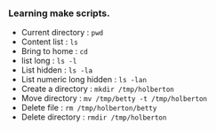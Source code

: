 ### Learning make scripts.
- Current directory : `pwd`
- Content list : `ls`
- Bring to home : `cd`
- list long : `ls -l`
- List hidden : `ls -la`
- List numeric long hidden : `ls -lan`
- Create a directory : `mkdir /tmp/holberton`
- Move directory : `mv /tmp/betty -t /tmp/holberton`
- Delete file : `rm /tmp/holberton/betty`
- Delete directory : `rmdir /tmp/holberton`